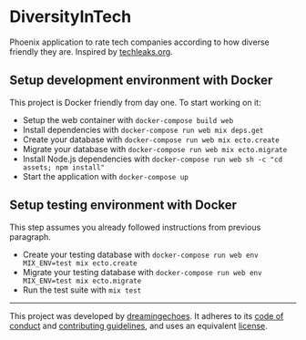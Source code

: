 # DiversityInTech

Phoenix application to rate tech companies according to how diverse friendly they are. Inspired by [techleaks.org](https://www.techleaks.org/).

## Setup development environment with Docker

This project is Docker friendly from day one. To start working on it:

* Setup the web container with `docker-compose build web`
* Install dependencies with `docker-compose run web mix deps.get`
* Create your database with `docker-compose run web mix ecto.create`
* Migrate your database with `docker-compose run web mix ecto.migrate`
* Install Node.js dependencies with `docker-compose run web sh -c "cd assets; npm install"`
* Start the application with `docker-compose up`

## Setup testing environment with Docker

This step assumes you already followed instructions from previous paragraph.

* Create your testing database with `docker-compose run web env MIX_ENV=test mix ecto.create`
* Migrate your testing database with `docker-compose run web env MIX_ENV=test mix ecto.migrate`
* Run the test suite with `mix test`

----------------------------

This project was developed by [dreamingechoes](https://github.com/dreamingechoes).
It adheres to its [code of conduct](https://github.com/dreamingechoes/base/blob/master/files/CODE_OF_CONDUCT.md) and
[contributing guidelines](https://github.com/dreamingechoes/base/blob/master/files/CONTRIBUTING.md), and uses an equivalent [license](https://github.com/dreamingechoes/base/blob/master/files/LICENSE).
